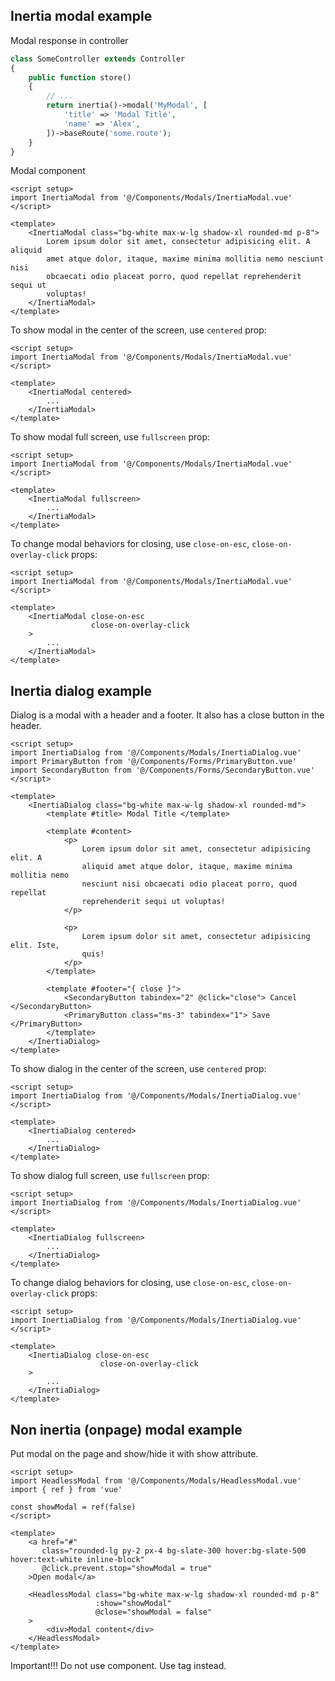 ## Inertia modal example 
Modal response in controller
```php
class SomeController extends Controller
{
    public function store()
    {
        // ...
        return inertia()->modal('MyModal', [
            'title' => 'Modal Title',
            'name' => 'Alex',
        ])->baseRoute('some.route');
    }
}
```

Modal component
```vue
<script setup>
import InertiaModal from '@/Components/Modals/InertiaModal.vue'
</script>

<template>
    <InertiaModal class="bg-white max-w-lg shadow-xl rounded-md p-8">
        Lorem ipsum dolor sit amet, consectetur adipisicing elit. A aliquid
        amet atque dolor, itaque, maxime minima mollitia nemo nesciunt nisi
        obcaecati odio placeat porro, quod repellat reprehenderit sequi ut
        voluptas!
    </InertiaModal>
</template>
```

To show modal in the center of the screen, use `centered` prop:
```vue
<script setup>
import InertiaModal from '@/Components/Modals/InertiaModal.vue'
</script>

<template>
    <InertiaModal centered>
        ...
    </InertiaModal>
</template>
```

To show modal full screen, use `fullscreen` prop:
```vue
<script setup>
import InertiaModal from '@/Components/Modals/InertiaModal.vue'
</script>

<template>
    <InertiaModal fullscreen>
        ...
    </InertiaModal>
</template>
```

To change modal behaviors for closing, use `close-on-esc`, `close-on-overlay-click` props:
```vue
<script setup>
import InertiaModal from '@/Components/Modals/InertiaModal.vue'
</script>

<template>
    <InertiaModal close-on-esc 
                  close-on-overlay-click
    >
        ...
    </InertiaModal>
</template>
```

## Inertia dialog example 

Dialog is a modal with a header and a footer. It also has a close button in the header.

```vue
<script setup>
import InertiaDialog from '@/Components/Modals/InertiaDialog.vue'
import PrimaryButton from '@/Components/Forms/PrimaryButton.vue'
import SecondaryButton from '@/Components/Forms/SecondaryButton.vue'
</script>

<template>
    <InertiaDialog class="bg-white max-w-lg shadow-xl rounded-md">
        <template #title> Modal Title </template>

        <template #content>
            <p>
                Lorem ipsum dolor sit amet, consectetur adipisicing elit. A
                aliquid amet atque dolor, itaque, maxime minima mollitia nemo
                nesciunt nisi obcaecati odio placeat porro, quod repellat
                reprehenderit sequi ut voluptas!
            </p>

            <p>
                Lorem ipsum dolor sit amet, consectetur adipisicing elit. Iste,
                quis!
            </p>
        </template>

        <template #footer="{ close }">
            <SecondaryButton tabindex="2" @click="close"> Cancel </SecondaryButton>
            <PrimaryButton class="ms-3" tabindex="1"> Save </PrimaryButton>
        </template>
    </InertiaDialog>
</template>
```

To show dialog in the center of the screen, use `centered` prop:
```vue
<script setup>
import InertiaDialog from '@/Components/Modals/InertiaDialog.vue'
</script>

<template>
    <InertiaDialog centered>
        ...
    </InertiaDialog>
</template>
```

To show dialog full screen, use `fullscreen` prop:
```vue
<script setup>
import InertiaDialog from '@/Components/Modals/InertiaDialog.vue'
</script>

<template>
    <InertiaDialog fullscreen>
        ...
    </InertiaDialog>
</template>
```

To change dialog behaviors for closing, use `close-on-esc`, `close-on-overlay-click` props:
```vue
<script setup>
import InertiaDialog from '@/Components/Modals/InertiaDialog.vue'
</script>

<template>
    <InertiaDialog close-on-esc 
                    close-on-overlay-click
    >
        ...
    </InertiaDialog>
</template>
```

## Non inertia (onpage) modal example

Put modal on the page and show/hide it with show attribute.

```vue
<script setup>
import HeadlessModal from '@/Components/Modals/HeadlessModal.vue'
import { ref } from 'vue'

const showModal = ref(false)
</script>

<template>
    <a href="#"
       class="rounded-lg py-2 px-4 bg-slate-300 hover:bg-slate-500 hover:text-white inline-block"
       @click.prevent.stop="showModal = true"
    >Open modal</a>
    
    <HeadlessModal class="bg-white max-w-lg shadow-xl rounded-md p-8"
                   :show="showModal"
                   @close="showModal = false"
    >
        <div>Modal content</div>
    </HeadlessModal>
</template>
```

Important!!! Do not use <Link> component. Use <a> tag instead.
